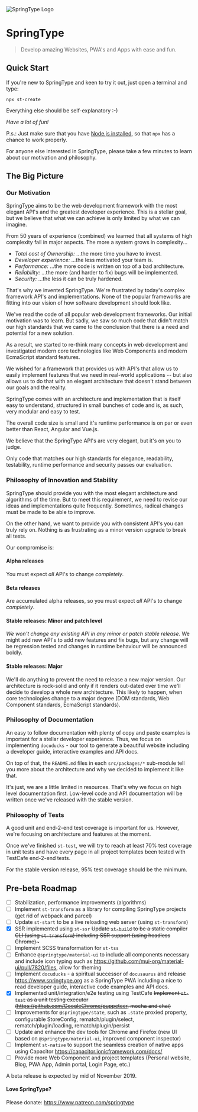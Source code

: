 <img src="https://www.springtype.org/img/logo.svg" alt="SpringType Logo"/>

# SpringType

> Develop amazing Websites, PWA's and Apps with ease and fun.

## Quick Start

If you're new to SpringType and keen to try it out, just open a terminal and type:

    npx st-create
    
Everything else should be self-explanatory :-)

*Have a lot of fun!*    
    
P.s.: Just make sure that you have [Node.js installed](https://nodejs.org), 
so that `npx` has a chance to work properly.

For anyone else interested in SpringType, please take a few minutes to learn about
our motivation and philosophy.

## The Big Picture

### Our Motivation

SpringType aims to be the web development framework with the most elegant API's and the 
greatest developer experience. This is a stellar goal, but we believe that what we can 
achieve is only limited by what we can imagine.

From 50 years of experience (combined) we learned that all systems of high complexity fail in major aspects.
The more a system grows in complexity...
- *Total cost of Ownership:* ...the more time you have to invest.
- *Developer experience:* ...the less motivated your team is.
- *Performance:* ...the more code is written on top of a bad architecture.
- *Reliability:* ...the more (and harder to fix) bugs will be implemented.
- *Security:* ...the less it can be truly hardened.

That's why we invented SpringType. We're frustrated by today's complex framework API's and
implementations. None of the popular frameworks are fitting into our vision of how 
software development should look like.

We've read the code of all popular web development frameworks. Our initial motivation was
to learn. But sadly, we saw so much code that didn't match our high standards that we came
to the conclusion that there is a need and potential for a new solution.

As a result, we started to re-think many concepts in web development and investigated modern core 
technologies like Web Components and modern EcmaScript standard features.

We wished for a framework that provides us with API's that allow us to easily 
implement features that we need in real-world applications -- but also allows us 
to do that with an elegant architecture that doesn't stand between our goals and the reality.

SpringType comes with an architecture and implementation that is itself easy to understand,
structured in small bunches of code and is, as such, very modular and easy to test. 

The overall code size is small and it's runtime performance is on par or even better than 
React, Angular and Vue.js. 

We believe that the SpringType API's are very elegant, but it's on you to judge.

Only code that matches our high standards for elegance, readability, testability, 
runtime performance and security passes our evaluation. 

### Philosophy of Innovation and Stability

SpringType should provide you with the most elegant architecture and algorithms 
of the time. But to meet this requirement, we need to revise our ideas and implementations quite
frequently. Sometimes, radical changes must be made to be able to improve.

On the other hand, we want to provide you with consistent API's you can truly rely on.
Nothing is as frustrating as a minor version upgrade to break all tests.

Our compromise is:

#### Alpha releases

You must expect *all* API's to change *completely*.

#### Beta releases

Are accumulated alpha releases, so you must expect *all* API's to change *completely*.

#### Stable releases: Minor and patch level

*We won't change any existing API in any minor or patch stable release.* We might add new API's to add new features and fix bugs, but any change will be regression tested and changes in runtime behaviour will be announced boldly.

#### Stable releases: Major

We'll do anything to prevent the need to release a new major version. 
Our architecture is rock-solid and only if it renders out-dated over time we'll decide to develop a whole new architecture.
This likely to happen, when core technologies change to a major degree (DOM standards, Web Component standards, EcmaScript standards). 

### Philosophy of Documentation

An easy to follow documentation with plenty of copy and paste examples
is important for a stellar developer experience. Thus, we focus on 
implementing `docuducks` - our tool to generate a beautiful website 
including a developer guide, interactive examples and API docs.

On top of that, the `README.md` files in each `src/packages/*` sub-module
tell you more about the architecture and why we decided to implement
it like that. 

It's just, we are a little limited in resources. That's why we focus 
on high level documentation first. Low-level code and API documentation
will be written once we've released with the stable version.

### Philosophy of Tests

A good unit and end-2-end test coverage is important for us. However,
we're focusing on architecture and features at the moment. 

Once we've finished `st-test`, we will try to reach at least 70% test
coverage in unit tests and have every page in all project templates 
been tested with TestCafe end-2-end tests.

For the stable version release, 95% test coverage should be the minimum. 

## Pre-beta Roadmap

- [ ] Stabilization, performance improvements (algorithms)
- [ ] Implement `st-transform` as a library for compiling SpringType projects (get rid of webpack and parcel)
- [ ] Update `st-start` to be a live reloading web server (using `st-transform`)
- [x] SSR implemented using `st-ssr` ~~Update `st-build` to be a static compiler CLI (using `st-transform`) including SSR support (using headless Chrome)~~~
- [ ] Implement SCSS transformation for `st-tss` 
- [ ] Enhance `@springtype/material-ui` to include all components necessary and include icon typing such as https://github.com/mui-org/material-ui/pull/7820/files, allow for theming
- [ ] Implement `docuducks` - a spiritual successor of `docusaurus` and release https://www.springtype.org as a SpringType PWA including a nice to read developer guide, interactive code examples and API docs.
- [x] Implemented unit/integration/e2e testing using TestCafe ~~Implement `st-test` as a unit testing executor (https://github.com/GoogleChrome/puppeteer, mocha and chai)~~
- [ ] Improvements for `@springtype/state`, such as `.state` proxied property, configurable StoreConfig, rematch/plugin/select, rematch/plugin/loading, rematch/plugin/persist
- [ ] Update and enhance the dev tools for Chrome and Firefox (new UI based on `@springtype/material-ui`, improved component inspector)
- [ ] Implement `st-native` to support the seamless creation of native apps using Capacitor https://capacitor.ionicframework.com/docs/
- [ ] Provide more Web Component and project templates (Personal website, Blog, PWA App, Admin portal, Login Page, etc.)

A beta release is expected by mid of November 2019.

#### Love SpringType?
Please donate:
https://www.patreon.com/springtype